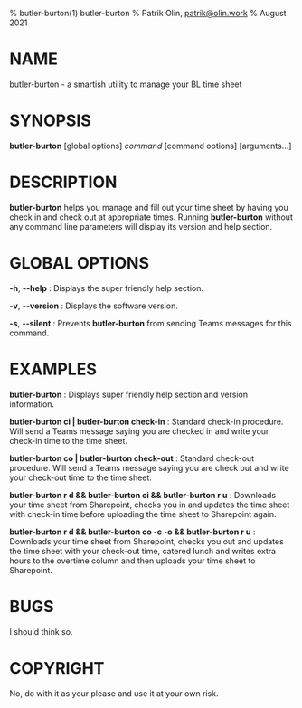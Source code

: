 % butler-burton(1) butler-burton
% Patrik Olin, patrik@olin.work
% August 2021

# NAME

butler-burton - a smartish utility to manage your BL time sheet

# SYNOPSIS

**butler-burton** [global options] _command_ [command options] [arguments...]

# DESCRIPTION

**butler-burton** helps you manage and fill out your time sheet by having you
check in and check out at appropriate times. Running **butler-burton** without any
command line parameters will display its version and help section.

# GLOBAL OPTIONS

**-h**, **--help**
: Displays the super friendly help section.

**-v**, **--version**
: Displays the software version.

**-s**, **--silent**
: Prevents **butler-burton** from sending Teams messages for this command.

# EXAMPLES

**butler-burton**
: Displays super friendly help section and version information.

**butler-burton ci | butler-burton check-in**
: Standard check-in procedure. Will send a Teams message saying you are checked in and write your check-in time to the time sheet.

**butler-burton co | butler-burton check-out**
: Standard check-out procedure. Will send a Teams message saying you are check out and write your check-out time to the time sheet.

**butler-burton r d && butler-burton ci && butler-burton r u**
: Downloads your time sheet from Sharepoint, checks you in and updates the time sheet with check-in time before uploading the time sheet to Sharepoint again.

**butler-burton r d && butler-burton co -c -o && butler-burton r u**
: Downloads your time sheet from Sharepoint, checks you out and updates the time sheet with your check-out time, catered lunch and writes extra hours to the overtime column and then uploads your time sheet to Sharepoint.

# BUGS

I should think so.

# COPYRIGHT

No, do with it as your please and use it at your own risk.
